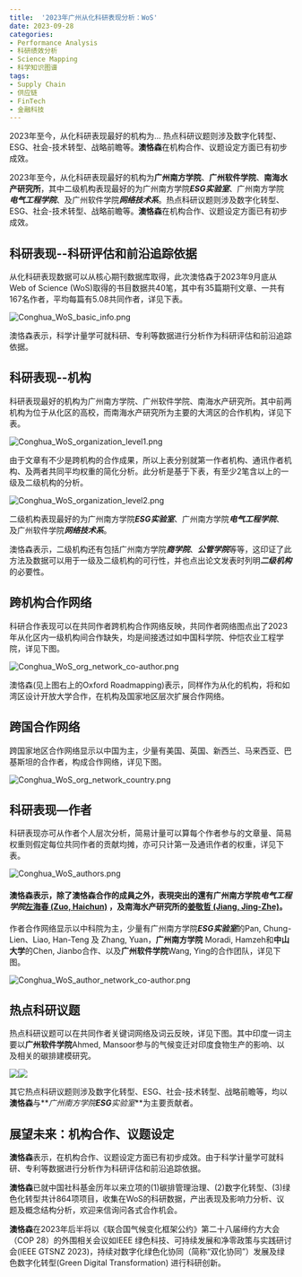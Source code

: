 ```yaml
---
title:  '2023年广州从化科研表现分析：WoS'
date: 2023-09-28
categories:
- Performance Analysis
- 科研绩效分析
- Science Mapping
- 科学知识图谱
tags:
- Supply Chain
- 供应链
- FinTech
- 金融科技
---
```


2023年至今，从化科研表现最好的机构为... 热点科研议题则涉及数字化转型、ESG、社会-技术转型、战略前瞻等。**澳恪森**在机构合作、议题设定方面已有初步成效。

<!--more-->

2023年至今，从化科研表现最好的机构为**广州南方学院**、**广州软件学院**、**南海水产研究所**，其中二级机构表现最好的为广州南方学院***ESG实验室***、广州南方学院***电气工程学院***、及广州软件学院***网络技术系***。热点科研议题则涉及数字化转型、ESG、社会-技术转型、战略前瞻等。**澳恪森**在机构合作、议题设定方面已有初步成效。

## 科研表现--科研评估和前沿追踪依据 

从化科研表现数据可以从核心期刊数据库取得，此次澳恪森于2023年9月底从Web of Science (WoS)取得的书目数据共40笔，其中有35篇期刊文章、一共有167名作者，平均每篇有5.08共同作者，详见下表。

![Conghua_WoS_basic_info.png](./Conghua_WoS_basic_info.png)

澳恪森表示，科学计量学可就科研、专利等数据进行分析作为科研评估和前沿追踪依据。

## 科研表现--机构                                  

科研表现最好的机构为广州南方学院、广州软件学院、南海水产研究所。其中前两机构为位于从化区的高校，而南海水产研究所为主要的大湾区的合作机构，详见下表。

![Conghua_WoS_organization_level1.png](./Conghua_WoS_organization_level1.png)

由于文章有不少是跨机构的合作成果，所以上表分别就第一作者机构、通讯作者机构、及两者共同平均权重的简化分析。此分析是基于下表，有至少2笔含以上的一级及二级机构的分析。

![Conghua_WoS_organization_level2.png](./Conghua_WoS_organization_level2.png)

二级机构表现最好的为广州南方学院***ESG实验室***、广州南方学院***电气工程学院***、及广州软件学院***网络技术系***。

澳恪森表示，二级机构还有包括广州南方学院***商学院***、***公管学院***等等，这印证了此方法及数据可以用于一级及二级机构的可行性，并也点出论文发表时列明***二级机构***的必要性。

## 跨机构合作网络

科研合作表现可以在共同作者跨机构合作网络反映，共同作者网络图点出了2023年从化区内一级机构间合作缺失，均是间接透过如中国科学院、仲恺农业工程学院，详见下图。

![Conghua_WoS_org_network_co-author.png](./Conghua_WoS_org_network_co-author.png)

澳恪森(见上图右上的Oxford Roadmapping)表示，同样作为从化的机构，将和如湾区设计开放大学合作，在机构及国家地区层次扩展合作网络。

## 跨国合作网络

跨国家地区合作网络显示以中国为主，少量有美国、英国、新西兰、马来西亚、巴基斯坦的合作者，构成合作网络，详见下图。

![Conghua_WoS_org_network_country.png](./Conghua_WoS_org_network_country.png)

## 科研表现—作者

科研表现亦可从作者个人层次分析，简易计量可以算每个作者参与的文章量、简易权重则假定每位共同作者的贡献均摊，亦可只计第一及通讯作者的权重，详见下表。

![Conghua_WoS_authors.png](./Conghua_WoS_authors.png)

#### 澳恪森表示，除了澳恪森合作的成員之外，表現突出的還有广州南方学院***电气工程学院***[左海春 (Zuo, Haichun)](https://sece.nfu.edu.cn/szll/szll1/177aa8480fa04fbdb03eb863e2fb8a14.htm) ，及南海水产研究所的[姜敬哲 (Jiang, Jing-Zhe)](https://southchinafish.ac.cn/info/1137/6613.htm)。

作者合作网络显示以中科院为主，少量有广州南方学院***ESG实验室***的Pan, Chung-Lien、Liao, Han-Teng 及 Zhang, Yuan，**广州南方学院** Moradi, Hamzeh和**中山大学**的Chen, Jianbo合作、以及**广州软件学院**Wang, Ying的合作团队，详见下图。

![Conghua_WoS_author_network_co-author.png](./Conghua_WoS_author_network_co-author.png)

## 热点科研议题

热点科研议题可以在共同作者关键词网络及词云反映，详见下图。其中印度一词主要以**广州软件学院**Ahmed, Mansoor参与的气候变迁对印度食物生产的影响、以及相关的碳排建模研究。

![](file:///C:/Users/Hante/AppData/Local/Temp/msohtmlclip1/01/clip_image016.png)![](file:///C:/Users/Hante/AppData/Local/Temp/msohtmlclip1/01/clip_image018.jpg)

其它热点科研议题则涉及数字化转型、ESG、社会-技术转型、战略前瞻等，均以**澳恪森**与**_广州南方学院_****_ESG_****_实验室_**为主要贡献者。

## 展望未来：机构合作、议题设定

**澳恪森**表示，在机构合作、议题设定方面已有初步成效。由于科学计量学可就科研、专利等数据进行分析作为科研评估和前沿追踪依据。

**澳恪森**已就中国社科基金历年以来立项的(1)碳排管理治理、(2)数字化转型、(3)绿色化转型共计864项项目，收集在WoS的科研数据，产出表现及影响力分析、议题及概念结构分析，欢迎来信询问各式合作机会。

**澳恪森**在2023年后半将以《联合国气候变化框架公约》第二十八届缔约方大会（COP 28）的外围相关会议如IEEE 绿色科技、可持续发展和净零政策与实践研讨会(IEEE GTSNZ 2023)，持续对数字化绿色化协同（简称“双化协同”）发展及绿色数字化转型(Green Digital Transformation) 进行科研创新。
